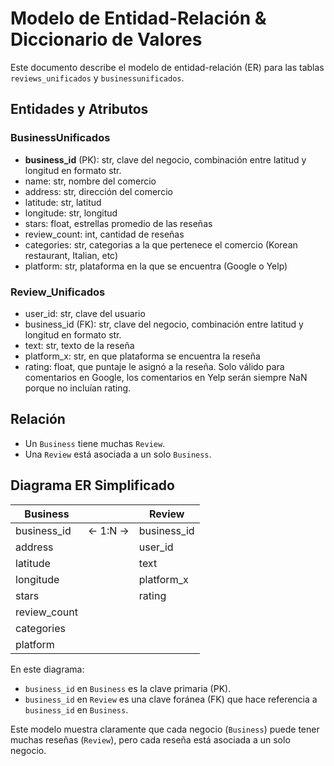 # Modelo de Entidad-Relación & Diccionario de Valores

Este documento describe el modelo de entidad-relación (ER) para las tablas `reviews_unificados` y `businessunificados`.

## Entidades y Atributos

### BusinessUnificados
- **business_id** (PK): str, clave del negocio, combinación entre latitud y longitud en formato str.
- name: str, nombre del comercio
- address: str, dirección del comercio
- latitude: str, latitud
- longitude: str, longitud
- stars: float, estrellas promedio de las reseñas
- review_count: int, cantidad de reseñas 
- categories: str, categorias a la que pertenece el comercio (Korean restaurant, Italian, etc)
- platform: str, plataforma en la que se encuentra (Google o Yelp)

### Review_Unificados
- user_id: str, clave del usuario
- business_id (FK): str, clave del negocio, combinación entre latitud y longitud en formato str.
- text: str, texto de la reseña
- platform_x: str, en que plataforma se encuentra la reseña
- rating: float, que puntaje le asignó a la reseña. Solo válido para comentarios en Google, los comentarios en Yelp serán siempre NaN porque no incluían rating. 

## Relación

- Un `Business` tiene muchas `Review`.
- Una `Review` está asociada a un solo `Business`.

## Diagrama ER Simplificado


| Business    |        | Review      |
|-------------|--------|-------------|
| business_id | ← 1:N → | business_id |
| address     |        | user_id     |
| latitude    |        | text        |
| longitude   |        | platform_x  |
| stars       |        | rating      |
| review_count|        |             |
| categories  |        |             |
| platform    |        |             |


En este diagrama:
- `business_id` en `Business` es la clave primaria (PK).
- `business_id` en `Review` es una clave foránea (FK) que hace referencia a `business_id` en `Business`.

Este modelo muestra claramente que cada negocio (`Business`) puede tener muchas reseñas (`Review`), pero cada reseña está asociada a un solo negocio.


